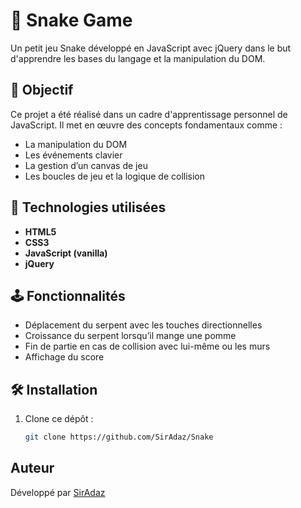 # 🐍 Snake Game

Un petit jeu Snake développé en JavaScript avec jQuery dans le but d'apprendre les bases du langage et la manipulation du DOM.

## 🎯 Objectif

Ce projet a été réalisé dans un cadre d'apprentissage personnel de JavaScript. Il met en œuvre des concepts fondamentaux comme :
- La manipulation du DOM
- Les événements clavier
- La gestion d’un canvas de jeu
- Les boucles de jeu et la logique de collision

## 🚀 Technologies utilisées

- **HTML5**
- **CSS3**
- **JavaScript (vanilla)**
- **jQuery**

## 🕹️ Fonctionnalités

- Déplacement du serpent avec les touches directionnelles
- Croissance du serpent lorsqu’il mange une pomme
- Fin de partie en cas de collision avec lui-même ou les murs
- Affichage du score

## 🛠️ Installation

1. Clone ce dépôt :
   ```bash
   git clone https://github.com/SirAdaz/Snake

## Auteur

Développé par [SirAdaz](https://github.com/SirAdaz)

